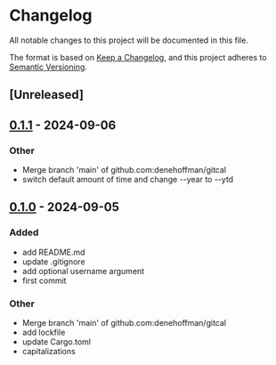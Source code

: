 # Changelog
All notable changes to this project will be documented in this file.

The format is based on [Keep a Changelog](https://keepachangelog.com/en/1.0.0/),
and this project adheres to [Semantic Versioning](https://semver.org/spec/v2.0.0.html).

## [Unreleased]

## [0.1.1](https://github.com/denehoffman/gitcal/compare/v0.1.0...v0.1.1) - 2024-09-06

### Other
- Merge branch 'main' of github.com:denehoffman/gitcal
- switch default amount of time and change --year to --ytd

## [0.1.0](https://github.com/denehoffman/gitcal/releases/tag/v0.1.0) - 2024-09-05

### Added
- add README.md
- update .gitignore
- add optional username argument
- first commit

### Other
- Merge branch 'main' of github.com:denehoffman/gitcal
- add lockfile
- update Cargo.toml
- capitalizations
